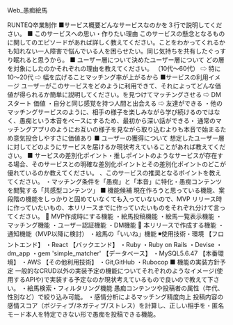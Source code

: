 Web_愚痴絵馬

RUNTEQ卒業制作 ■サービス概要どんなサービスなのかを３行で説明してください。
■ このサービスへの思い・作りたい理由 このサービスの懸念となるものに関してのエピソードがあれば詳しく教えてください。ことをわかってくれるかも知れない一人障害で悩んでいる人を困らせたい。同じ気持ちを共有したぐっすり眠れると思うから。
■ ユーザー層について決めたユーザー層について どの層を対象にしたのかそれぞれの理由を教えてください。 （10代〜60代） ⇨ 特に10〜20代 ⇨ 幅を広げることマッチング率が上がるから
■サービスの利用イメージ ユーザーがこのサービスをどのように利用できて、それによってどんな価値が得られるか簡単に説明してください。を見つけてマッチングさせる ⇨ DMスタート
価値 ・自分と同じ感覚を持つ人間と出会える ⇨ 友達ができる ・他のマッチングサービスのように、相手の様子を楽しみながら学び続けるのではなく、愚痴という本音をベースにするため、最初から深い話ができる・ 通常のマッチングアプリのようにお互いの様子を見ながら取り込むよりも本音で始まるため意気投合しやすさに価値あり ■ ユーザーの獲得について 想定したユーザー層に対してどのようにサービスを届けるか現状考えていることがあれば教えてください。
■ サービスの差別化ポイント・推しポイントのようなサービスが存在する場合、そのサービスとの明確な差別化ポイントとその差別化ポイントのどこが優れているのか教えてください。 、このサービスの推奨となるポイントを教えてください。
・マッチング条件を「愚痴」と「本音」に特化・愚痴コンテンツを閲覧する「共感型コンテンツ」
■ 機能候補 現在作ろうと思っている機能、案段階の機能をしっかりと固めていなくても入っていないので、MVP リリース時に作っていたいもの、本リリースまでに作っていたいものをそれぞれ分けて言ってください。
🔲 MVP作成時にする機能 ・絵馬投稿機能 ・絵馬一覧表示機能 ・マッチング機能 ・ユーザー認証機能 ・DM機能
🔲 本リリースで作成する機能 ・ 通知機能（MVP以降に検討） ・絵馬の「いいね」機能
◾️使用技術・環境 【フロントエンド】 ・React
【バックエンド】 ・Ruby ・Ruby on Rails ・Devise ・dm_app ・gem 'simple_matcher'
【データベース】 ・MySQL5.6.47
【本番環境】 ・AWS
【その他利用技術】 ・Git,GitHub ・Rubocop
■ 機能の実装方針予定 一般的なCRUD以外の実装予定の機能についてそれぞれのようなイメージ(使用するAPIや)で実装する予定なのか現状考えているもので良いので教えて下さい。
・絵馬検索・フィルタリング機能 愚痴コンテンツや投稿者の属性（年代、性別など）で絞り込み可能。 ・感情分析によるマッチング精度向上 投稿内容の感情スコア（ポジティブ/ネガティブ/ストレス）を計算し、正しい相手を・匿名モード本人を特定できない形で愚痴を投稿できる機能。

